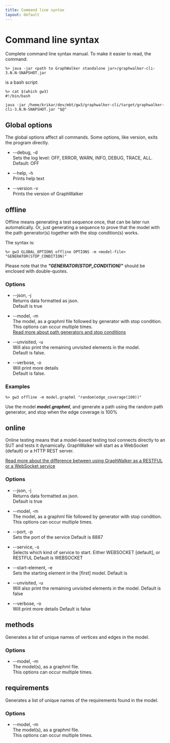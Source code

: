 ```yaml
---
title: Command line syntax
layout: default
---
```


# Command line syntax

Complete command line syntax manual. To make it easier to read, the command:
~~~
%> java -jar <path to GraphWalker standalone jar>/graphwalker-cli-3.N.N-SNAPSHOT.jar
~~~
is a bash script:
~~~
%> cat $(which gw3)
#!/bin/bash

java -jar /home/krikar/dev/mbt/gw3/graphwalker-cli/target/graphwalker-cli-3.N.N-SNAPSHOT.jar "$@"
~~~

## Global options

The global options affect all commands. Some options, like version, exits the program directly.

* --debug, -d<br>
Sets the log level: OFF, ERROR, WARN, INFO, DEBUG, TRACE, ALL.
Default: OFF<br>

* --help, -h<br>
Prints help text

* --version -v<br>
Prints the version of GraphWalker

## offline

Offline means generating a test sequence once, that can be later run automatically. Or, just generating a sequence to prove that the model with the path generator(s) together with the stop condition(s) works.

The syntax is:
~~~
%> gw3 GLOBAL_OPTIONS offline OPTIONS -m <model-file> "GENERATOR(STOP_CONDITION)"
~~~
Please note that the ***"GENERATOR(STOP_CONDITION)"*** should be enclosed with double-quotes.

### Options

* --json, -j<br>
Returns data formatted as json.<br>
Default is true

* --model, -m <br>
The model, as a graphml file followed by generator with stop condition.<br>
This options can occur multiple times.<br>
[Read more about path generators and stop conditions](/docs/path_generators_and_stop_conditions.html)

* --unvisited, -u<br>
Will also print the remaining unvisited elements in the model.<br>
Default is false.

* --verbose, -o<br>
Will print more details<br>
Default is false.

### Examples

~~~
%> gw3 offline -m model.graphml "random(edge_coverage(100))"
~~~
Use the model ***model.graphml***, and generate a path using the random path generator, and stop when the edge coverage is 100%


## online

Online testing means that a model-based testing tool connects directly to an SUT and tests it dynamically. GraphWalker will start as a WebSocket (default) or a HTTP REST server.

[Read more about the difference between using GraphWalker as a RESTFUL or a WebSocket service](/docs/restful_vs_websocket.html)



### Options

* --json, -j<br>
Returns data formatted as json.<br>
Default is true

* --model, -m <br>
The model, as a graphml file followed by generator with stop condition.<br>
This options can occur multiple times.<br>

* --port, -p<br>
Sets the port of the service
Default is 8887

* --service, -s<br>
Selects which kind of service to start. Either WEBSOCKET [default],
or RESTFUL
Default is WEBSOCKET

* --start-element, -e<br>
Sets the starting element in the [first] model.
Default is <empty string>

* --unvisited, -u<br>
Will also print the remaining unvisited elements in the model.
Default is false

* --verbose, -o<br>
Will print more details
Default is false


## methods

Generates a list of unique names of vertices and edges in the model.

### Options

* --model, -m <br>
The model(s), as a graphml file.<br>
This options can occur multiple times.

## requirements

Generates a list of unique names of the requirements found in the model.

### Options

* --model, -m <br>
The model(s), as a graphml file.<br>
This options can occur multiple times.

